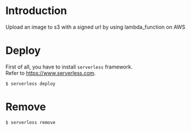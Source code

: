 # Introduction

 Upload an image to s3 with a signed url by using lambda_function on AWS

# Deploy
First of all, you have to install `serverless` framework.  <br/>
Refer to https://www.serverless.com.

```
$ serverless deploy
```

# Remove
```
$ serverless remove
```
